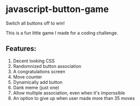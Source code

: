 # javascript-button-game
Switch all buttons off to win!

This is a fun little game I made for a coding challenge.

## Features:
1. Decent looking CSS
2. Randomnized button association
3. A congratulations screen
4. Move counter
5. Dynamically add button
6. Dank meme (just one)
7. Allow multiple association, even when it's imporssible
8. An option to give up when user made more than 35 moves

